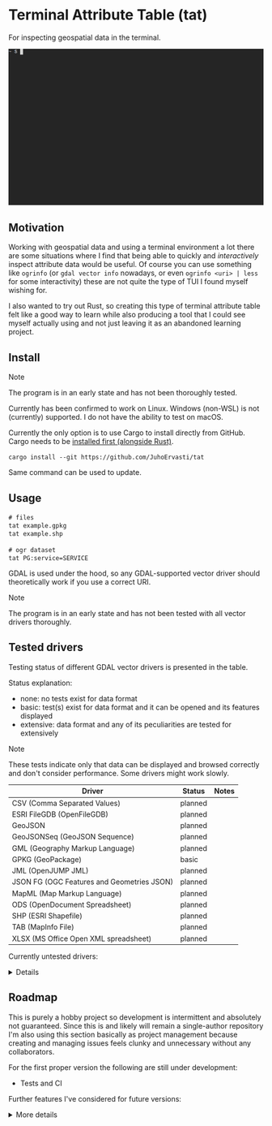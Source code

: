 # Terminal Attribute Table (tat)

For inspecting geospatial data in the terminal.

![](img/demo.gif)

## Motivation

Working with geospatial data and using a terminal environment a lot there are some situations
where I find that being able to quickly and _interactively_ inspect attribute data would be useful.
Of course you can use something like `ogrinfo` (or `gdal vector info` nowadays, or even
`ogrinfo <uri> | less` for some interactivity) these are not quite the type of TUI I found myself
wishing for.

I also wanted to try out Rust, so creating this type of terminal attribute table felt like a good
way to learn while also producing a tool that I could see myself actually using and not just leaving
it as an abandoned learning project.

## Install

> [!NOTE]
> The program is in an early state and has not been thoroughly tested.

Currently has been confirmed to work on Linux. Windows (non-WSL) is not (currently) supported.
I do not have the ability to test on macOS.

Currently the only option is to use Cargo to install directly from GitHub.
Cargo needs to be [installed first (alongside Rust)](https://doc.rust-lang.org/cargo/getting-started/installation.html).

```shell
cargo install --git https://github.com/JuhoErvasti/tat
```

Same command can be used to update.

## Usage

```shell
# files
tat example.gpkg
tat example.shp

# ogr dataset
tat PG:service=SERVICE
```

GDAL is used under the hood, so any GDAL-supported vector driver should theoretically work if
you use a correct URI.

> [!NOTE]
> The program is in an early state and has not been tested with all vector drivers thoroughly.

## Tested drivers

Testing status of different GDAL vector drivers is presented in the table.

Status explanation:

* none: no tests exist for data format
* basic: test(s) exist for data format and it can be opened and its features displayed
* extensive: data format and any of its peculiarities are tested for extensively

> [!NOTE]
> These tests indicate only that data can be displayed and browsed correctly and don't consider
> performance. Some drivers might work slowly.

|Driver                                           |Status           |Notes             |
|-------------------------------------------------|-----------------|------------------|
|CSV (Comma Separated Values)                     |planned          |                  |
|ESRI FileGDB (OpenFileGDB)                       |planned          |                  |
|GeoJSON                                          |planned          |                  |
|GeoJSONSeq (GeoJSON Sequence)                    |planned          |                  |
|GML (Geography Markup Language)                  |planned          |                  |
|GPKG (GeoPackage)                                |basic            |                  |
|JML (OpenJUMP JML)                               |planned          |                  |
|JSON FG (OGC Features and Geometries JSON)       |planned          |                  |
|MapML (Map Markup Language)                      |planned          |                  |
|ODS (OpenDocument Spreadsheet)                   |planned          |                  |
|SHP (ESRI Shapefile)                             |planned          |                  |
|TAB (MapInfo File)                               |planned          |                  |
|XLSX (MS Office Open XML spreadsheet)            |planned          |                  |

Currently untested drivers:

<details>
<summary>Details</summary>

|Driver                                           |Status                   |
|-------------------------------------------------|-------------------------|
|AIVector                                         |unplanned for v0.1.0     |
|AmigoCloud                                       |unplanned for v0.1.0     |
|Arrow                                            |unplanned for v0.1.0     |
|AVCBIN (Arc/Info Binary Coverage)                |unplanned for v0.1.0     |
|AVCE00 (Arc/Info E00 (ASCII) Coverage)           |unplanned for v0.1.0     |
|Carto                                            |unplanned for v0.1.0     |
|CSW (Catalog Service for the Web)                |unplanned for v0.1.0     |
|DGN (Microstation DGN)                           |unplanned for v0.1.0     |
|DGNv8 (Microstation DGN v8)                      |unplanned for v0.1.0     |
|DXF (AutoCAD DXF)                                |unplanned for v0.1.0     |
|EDIGEO                                           |unplanned for v0.1.0     |
|EEDA (Google Earth Engine Data API)              |unplanned for v0.1.0     |
|Elasticsearch                                    |unplanned for v0.1.0     |
|ESRIJSON                                         |unplanned for v0.1.0     |
|FlatGeobuf                                       |unplanned for v0.1.0     |
|GeoRSS                                           |unplanned for v0.1.0     |
|GMLAS                                            |unplanned for v0.1.0     |
|GMT                                              |unplanned for v0.1.0     |
|GPSBabel                                         |unplanned for v0.1.0     |
|GPX (GPS Exchange Format)                        |unplanned for v0.1.0     |
|GTFS                                             |unplanned for v0.1.0     |
|HANA (SAP HANA)                                  |unplanned for v0.1.0     |
|IDB                                              |unplanned for v0.1.0     |
|IDRISI                                           |unplanned for v0.1.0     |
|INTERLIS 1                                       |unplanned for v0.1.0     |
|KML (Keyhole Markup Language)                    |unplanned for v0.1.0     |
|LIBKML                                           |unplanned for v0.1.0     |
|LVBAG (Dutch Kadaster LV BAG 2.0 Extract)        |unplanned for v0.1.0     |
|MBTiles                                          |unplanned for v0.1.0     |
|MEM (Memory)                                     |unplanned for v0.1.0     |
|MiraMonVector                                    |unplanned for v0.1.0     |
|MongoDBv3                                        |unplanned for v0.1.0     |
|MSSQLSpatial                                     |unplanned for v0.1.0     |
|MVT (Mapbox Vector Tiles)                        |unplanned for v0.1.0     |
|MySQL                                            |unplanned for v0.1.0     |
|NAS (ALKIS)                                      |unplanned for v0.1.0     |
|netCDF (Network Common Data Form)                |unplanned for v0.1.0     |
|OAPIF (OGC API - Features)                       |unplanned for v0.1.0     |
|OCI (Oracle Spatial)                             |unplanned for v0.1.0     |
|ODBC (ODBC RDBMS)                                |unplanned for v0.1.0     |
|OGR_GMT (GMT ASCII Vectors)                      |unplanned for v0.1.0     |
|OSM (OpenStreetMap XML and PBF)                  |unplanned for v0.1.0     |
|Parquet ((Geo)Parquet)                           |unplanned for v0.1.0     |
|PCIDSK (PCI Geomatics Database File)             |unplanned for v0.1.0     |
|PDF (Geospatial PDF)                             |unplanned for v0.1.0     |
|PGeo (ESRI Personal GeoDatabase)                 |unplanned for v0.1.0     |
|PLScenes (Planet Labs Scenes/Catalog API)        |unplanned for v0.1.0     |
|PMTiles (ProtoMap Tiles)                         |unplanned for v0.1.0     |
|PMTiles                                          |unplanned for v0.1.0     |
|PostgreSQL (PostgreSQL / PostGIS)                |unplanned for v0.1.0     |
|S57 (IHO S-57 (ENC))                             |unplanned for v0.1.0     |
|Selafin (Selafin)                                |unplanned for v0.1.0     |
|SOSI (Norwegian SOSI Standard)                   |unplanned for v0.1.0     |
|SXF                                              |unplanned for v0.1.0     |
|TopoJSON                                         |unplanned for v0.1.0     |
|VDV (VDV 451/VDV 452/INTREST Data Format)        |unplanned for v0.1.0     |
|WAsP (WAsP .map format)                          |unplanned for v0.1.0     |
|XLS (MS Excel format)                            |unplanned for v0.1.0     |
|XODR (OpenDRIVE Road Description Format)         |unplanned for v0.1.0     |

</details>

## Roadmap

This is purely a hobby project so development is intermittent and absolutely not guaranteed.
Since this is and likely will remain a single-author repository I'm also using this section
basically as project management because creating and managing issues feels clunky and unnecessary
without any collaborators.

For the first proper version the following are still under development:

- Tests and CI

Further features I've considered for future versions:

<details>
<summary>More details</summary>

  Most important:

  - Optimize performance
    - Some drivers such as CSV and WFS are slow even with a fairly small number of features

  Maybe:

  - Allow setting a limit on the number of features shown
  - More mouse support, such as:
    - Opening layers
    - Selecting cells
    - Copying cell values (Right/Middle click or something?)
  - Preserve table state for each layer instead of resetting it every time when closing layer
  - Some support for looking at raster metadata similar to `gdalinfo` (not displaying raster itself)
  - Allow viewing/copying geometry as WKB in addition to WKT
  - Ability to select a whole feature in the attribute table
    - (Maybe) allow selecting multiple features?
    - (Maybe) copy it/them as GeoJSON/GML(?)
  - Allow exporting dataset as a GeoPackage
    - (Maybe) as any ogr-supported driver?
    - (Maybe) allow selecting which layers are exported?
    - (Maybe) if selecting features are implemented, export only those features?
  - Allow setting a spatial filter on a dataset

  Unlikely:

  - Raster attribute tables
  - Some way of displaying geometries as other whan WKT
    - Probably best bet would be to render the geometry as a temporary image and display it using [viuer](https://github.com/atanunq/viuer)

  Extremely unlikely:

  - Editing of any kind, the main impetus for developing this tool is to just inspect data

</details>
